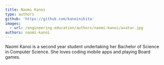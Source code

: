 ```yaml
---
title: Naomi Kanoi
type: authors
github: 'https://github.com/kanoinikita'
images:
  - url: /engineering-education/authors/naomi-kanoi/avatar.jpg
authors: naomi-kanoi
---
```

Naomi Kanoi is a second year student undertaking her Bachelor of Science in Computer Science. She loves coding mobile apps and playing Board games.

